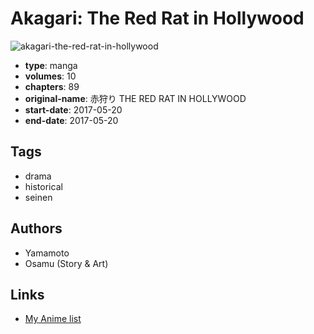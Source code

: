 # Akagari: The Red Rat in Hollywood

![akagari-the-red-rat-in-hollywood](https://cdn.myanimelist.net/images/manga/1/205944.jpg)

-   **type**: manga
-   **volumes**: 10
-   **chapters**: 89
-   **original-name**: 赤狩り THE RED RAT IN HOLLYWOOD
-   **start-date**: 2017-05-20
-   **end-date**: 2017-05-20

## Tags

-   drama
-   historical
-   seinen

## Authors

-   Yamamoto
-   Osamu (Story & Art)

## Links

-   [My Anime list](https://myanimelist.net/manga/107382/Akagari__The_Red_Rat_in_Hollywood)
